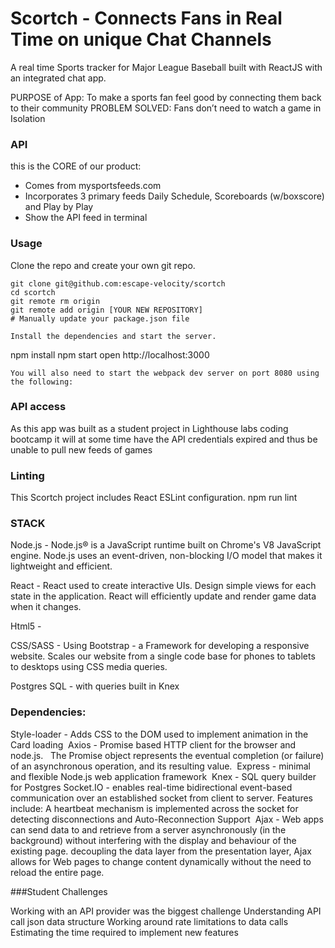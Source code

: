 
Scortch  -  Connects Fans in Real Time on unique Chat Channels
=====================	
A real time Sports tracker for Major League Baseball built with ReactJS with an integrated chat app.

PURPOSE of App:      To make a sports fan feel good by connecting them back to their community
PROBLEM SOLVED:      Fans don’t need to watch a game in Isolation

### API

this is the CORE of our product:     
* Comes from   mysportsfeeds.com 
* Incorporates 3 primary feeds  Daily Schedule, Scoreboards (w/boxscore) and Play by Play
* Show the API feed in terminal


### Usage

Clone the repo and create your own git repo.

```
git clone git@github.com:escape-velocity/scortch
cd scortch
git remote rm origin
git remote add origin [YOUR NEW REPOSITORY]
# Manually update your package.json file

Install the dependencies and start the server.

```
npm install
npm start
open http://localhost:3000
```
You will also need to start the webpack dev server on port 8080 using the following: 

```

### API access

As this app was built as a student project in Lighthouse labs coding bootcamp
it will at some time have the API credentials expired and thus be unable to pull new feeds of games

### Linting

This Scortch project includes React ESLint configuration.
npm run lint

### STACK

Node.js  	-  Node.js® is a JavaScript runtime built on Chrome's V8 JavaScript engine. Node.js uses an event-driven, non-blocking I/O model that makes it lightweight and efficient. 

React  - React used to create interactive UIs. Design simple views for each state in the application. React will efficiently update and render game data when it changes.

Html5 -
 
CSS/SASS - Using Bootstrap - a Framework for developing a responsive website.  Scales our website from a single code base for  phones to tablets to desktops using CSS media queries.

Postgres SQL - with queries built in Knex 

### Dependencies:

Style-loader -  Adds CSS to the DOM used to implement animation in the Card loading 
Axios -  Promise based HTTP client for the browser and node.js.    		The Promise object represents the eventual completion (or failure) of an asynchronous operation, and its resulting value. 
Express -  minimal and flexible Node.js web application framework 
Knex -  SQL query builder for Postgres
Socket.IO  -  enables real-time bidirectional event-based communication over an established socket from client to server.  Features include: A heartbeat mechanism is implemented across the socket for detecting disconnections and Auto-Reconnection Support 
Ajax  -  Web apps can send data to and retrieve from a server asynchronously (in the background) without interfering with the display and behaviour of the existing page.  decoupling the data layer from the presentation layer, Ajax allows for Web pages to change content dynamically without the need to reload the entire page. 

###Student Challenges

Working with an API provider was the biggest challenge 
	Understanding API call json data structure
	Working around rate limitations to data calls
  Estimating the time required to implement new features 
